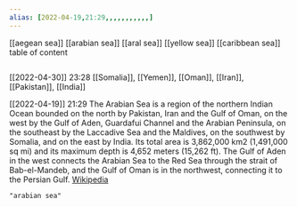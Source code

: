 ```yaml
---
alias: [2022-04-19,21:29,,,,,,,,,,,]
---
```

[[aegean sea]] [[arabian sea]] [[aral sea]] [[yellow sea]] [[caribbean sea]]
table of content
```toc
```

[[2022-04-30]] 23:28
[[Somalia]], [[Yemen]], [[Oman]], [[Iran]], [[Pakistan]], [[India]]

[[2022-04-19]] 21:29
The Arabian Sea is a region of the northern Indian Ocean bounded on the north by Pakistan, Iran and the Gulf of Oman, on the west by the Gulf of Aden, Guardafui Channel and the Arabian Peninsula, on the southeast by the Laccadive Sea and the Maldives, on the southwest by Somalia, and on the east by India. Its total area is 3,862,000 km2 (1,491,000 sq mi) and its maximum depth is 4,652 meters (15,262 ft). The Gulf of Aden in the west connects the Arabian Sea to the Red Sea through the strait of Bab-el-Mandeb, and the Gulf of Oman is in the northwest, connecting it to the Persian Gulf.
[Wikipedia](https://en.wikipedia.org/wiki/Arabian%20Sea)
```query
"arabian sea"
```